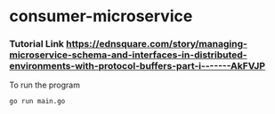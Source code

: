 # consumer-microservice

### Tutorial Link https://ednsquare.com/story/managing-microservice-schema-and-interfaces-in-distributed-environments-with-protocol-buffers-part-i-------AkFVJP 

To run the program
```
go run main.go
```
